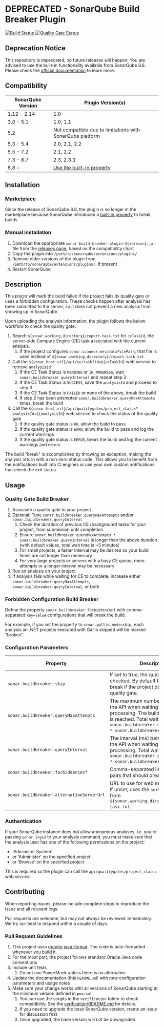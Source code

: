 # DEPRECATED - SonarQube Build Breaker Plugin

[![Build Status](https://travis-ci.com/adnovum/sonar-build-breaker.svg?branch=master)](https://travis-ci.com/adnovum/sonar-build-breaker)
[![Quality Gate Status](https://sonarcloud.io/api/project_badges/measure?project=adnovum_sonar-build-breaker&metric=alert_status)](https://sonarcloud.io/dashboard?id=adnovum_sonar-build-breaker)

## Deprecation Notice

This repository is deprecated, no future releases will happen. You are advised to use the built-in functionality available from SonarQube 8.8. Please check the [official documentation](https://docs.sonarqube.org/latest/analysis/branch-pr-analysis-overview/#header-1) to learn more.

## Compatibility

| SonarQube Version | Plugin Version(s) |
|-------------------|-------------------|
| 1.12 - 2.14       | 1.0 |
| 3.0 - 5.1         | 1.0, 1.1 |
| 5.2               | Not compatible due to limitations with SonarQube platform |
| 5.3 - 5.4         | 2.0, 2.1, 2.2 |
| 5.5 - 7.2         | 2.1, 2.2 |
| 7.3 - 8.7         | 2.3, 2.3.1 |
| 8.8 -             | [Use the built-in property](https://docs.sonarqube.org/latest/analysis/branch-pr-analysis-overview/#header-1) |

## Installation

### Marketplace

Since the release of SonarQube 8.8, the plugin is no longer in the marketplace because
SonarQube introduced a [built-in property](https://docs.sonarqube.org/latest/analysis/branch-pr-analysis-overview/#header-1) to break builds.

### Manual installation

1. Download the appropriate `sonar-build-breaker-plugin-${version}.jar` file from the [releases page](https://github.com/adnovum/sonar-build-breaker/releases), based on the compatibility chart
2. Copy the plugin into `/path/to/sonarqube/extensions/plugins/`
3. Remove older versions of the plugin from `/path/to/sonarqube/extensions/plugins/`, if present
4. Restart SonarQube

## Description

This plugin will mark the build failed if the project fails its quality gate or uses a forbidden configuration.  These
checks happen after analysis has been submitted to the server, so it does not prevent a new analysis from showing up in
SonarQube.

Upon uploading the analysis information, the plugin follows the below workflow to check the quality gate:

1. Search `${sonar.working.directory}/report-task.txt` for `ceTaskId`, the server-side Compute Engine (CE) task associated with the current analysis.
    1. If the project configures `sonar.scanner.metadataFilePath`, that file is used instead of `${sonar.working.directory}/report-task.txt`
2. Call the `${sonar.host.url}/api/ce/task?id=${ceTaskId}` web service to retrieve `analysisId`
    1. If the CE Task Status is `PENDING` or `IN_PROGRESS`, wait `sonar.buildbreaker.queryInterval` and repeat step 2
    2. If the CE Task Status is `SUCCESS`, save the `analysisId` and proceed to step 3
    3. If the CE Task Status is `FAILED` or none of the above, break the build
    4. If step 2 has been attempted `sonar.buildbreaker.queryMaxAttempts` times, break the build
3. Call the `${sonar.host.url}/api/qualitygates/project_status?analysisId=${analysisId}` web service to check the status of the quality gate
    1. If the quality gate status is `OK`, allow the build to pass
    2. If the quality gate status is `WARN`, allow the build to pass and log the current warnings
    3. If the quality gate status is `ERROR`, break the build and log the current warnings and errors

The build "break" is accomplished by throwing an exception, making the analysis return with a non-zero status code.
This allows you to benefit from the notifications built into CI engines or use your own custom notifications that check the
exit status.

## Usage

### Quality Gate Build Breaker

1. Associate a quality gate to your project
2. Optional: Tune `sonar.buildbreaker.queryMaxAttempts` and/or `sonar.buildbreaker.queryInterval`
    1. Check the duration of previous CE (background) tasks for your project, from submission until completion
    2. Ensure `sonar.buildbreaker.queryMaxAttempts * sonar.buildbreaker.queryInterval` is longer than the above duration (with default values, total wait time is ~5 minutes)
    3. For small projects, a faster interval may be desired so your build times are not longer than necessary
    4. For very large projects or servers with a busy CE queue, more attempts or a longer interval may be necessary
3. Run an analysis on your project
4. If analysis fails while waiting for CE to complete, increase either `sonar.buildbreaker.queryMaxAttempts`, `sonar.buildbreaker.queryInterval`, or both

### Forbidden Configuration Build Breaker

Define the property `sonar.buildbreaker.forbiddenConf` with comma-separated `key=value` configurations that will break
the build.

For example, if you set the property to `sonar.gallio.mode=skip`, each analysis on .NET projects executed with
Gallio skipped will be marked "broken".

### Configuration Parameters

| Property | Description | Default value | Example |
| -------- | ----------- | ------------- | ------- |
| `sonar.buildbreaker.skip` | If set to true, the quality gate is not checked.  By default the build will break if the project does not pass the quality gate. | `false` | |
| `sonar.buildbreaker.queryMaxAttempts` | The maximum number of queries to the API when waiting for report processing.  The build will break if this is reached.  Total wait time is `sonar.buildbreaker.queryMaxAttempts * sonar.buildbreaker.queryInterval`. | `30` | |
| `sonar.buildbreaker.queryInterval` | The interval (ms) between queries to the API when waiting for report processing.  Total wait time is `sonar.buildbreaker.queryMaxAttempts * sonar.buildbreaker.queryInterval`. | `10000` | |
| `sonar.buildbreaker.forbiddenConf` | Comma-separated list of `key=value` pairs that should break the build. | | `sonar.gallio.mode=skip` |
| `sonar.buildbreaker.alternativeServerUrl` | URL to use for web service requests. If unset, uses the `serverUrl` property from `${sonar.working.directory}/report-task.txt`. | | |

### Authentication

If your SonarQube instance does not allow anonymous analyses, i.e. you're passing `sonar.login` to your analysis command,
you must make sure that the analysis user has one of the following permissions on the project:

* 'Administer System'
* or 'Administer' on the specified project
* or 'Browse' on the specified project

This is required so the plugin can call the `api/qualitygates/project_status` web service.

## Contributing

When reporting issues, please include complete steps to reproduce the issue and all relevant logs.

Pull requests are welcome, but may not always be reviewed immediately. We try our best to respond within a couple of days.

### Pull Request Guidelines

1. This project uses [google-java-format](https://github.com/google/google-java-format). The code is auto-formatted whenever you build it.
2. For the most part, the project follows standard Oracle Java code conventions
3. Include unit tests
    1. Do not use PowerMock unless there is no alternative
4. Update the documentation (this `README.md`) with new configuration parameters and usage notes
5. Make sure your change works with all versions of SonarQube starting at the minimum version
   defined in `pom.xml`
    1. You can use the scripts in the `verification` folder to check compatibility. See the [verification/README.md](verification/README.md) for details.
    2. If you need to upgrade the base SonarQube version, create an issue for discussion first
    3. Once upgraded, the base version will not be downgraded

